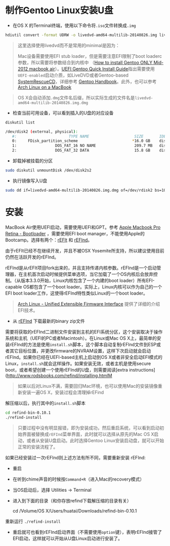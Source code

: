 # 制作Gentoo Linux安装U盘

* 在OS X 的Terminal终端，使用以下命令将`.iso`文件转换成`.img`

```bash
hdiutil convert -format UDRW -o livedvd-amd64-multilib-20140826.img livedvd-amd64-multilib-20140826.iso
```

> 这里选择使用livedvd而不是常用的minimal是因为：
>
> Mac设备需要使用EFI stub loader，但是需要注意EFI限制了boot loaderc参数，所以需要将参数结合到内核中 （[How to install Gentoo ONLY Mid-2012 macbook air](https://forums.gentoo.org/viewtopic-t-966240-view-previous.html?sid=8ccb81a5f18e9e1f7cb5ab533847ff93)）。[UEFI Gentoo Quick Install Guide](https://wiki.gentoo.org/wiki/UEFI_Gentoo_Quick_Install_Guide)指出需要使用`UEFI-enabled`启动介质，如LiveDVD或者Gentoo-based [SystemRescueCD](http://www.sysresccd.org/SystemRescueCd_Homepage)，详细参考 [Gentoo Handbook](https://wiki.gentoo.org/wiki/Handbook:Main_Page)。此外，也可以参考[Arch Linux on a MacBook](https://wiki.archlinux.org/index.php/MacBook)

> OS X会自动添加`.dmg`文件名后缀，所以实际生成的文件名是`livedvd-amd64-multilib-20140826.img.dmg`

* 检查当前可用设备，可以看到插入的U盘的对应设备

```bash
diskutil list

/dev/disk2 (external, physical):
   #:                       TYPE NAME                    SIZE       IDENTIFIER
   0:     FDisk_partition_scheme                        *16.0 GB    disk2
   1:                 DOS_FAT_16 NO NAME                 209.7 MB   disk2s1
   2:                 DOS_FAT_32 DATA                    15.8 GB    disk2s2
```

* 卸载掉被挂载的分区

```bash
sudo diskutil unmountDisk /dev/disk2s2
```

* 执行镜像写入U盘

```bash
sudo dd if=livedvd-amd64-multilib-20140826.img.dmg of=/dev/rdisk2 bs=100m
```

# 安装

MacBook Air使用UEFI启动，需要使用UEFI和GPT。参考 [Apple Macbook Pro Retina - Bootloader](https://wiki.gentoo.org/wiki/Apple_Macbook_Pro_Retina#Bootloader) ，需要使用EFI boot manager，不能使用Apple的Bootcamp。选择有两个：[rEFIt](http://refit.sourceforge.net) 和 [rEFInd](http://www.rodsbooks.com/refind/)。

由于rEFIt已经不在继续开发，并且不被OSX Yosemite所支持，所以建议使用目前仍然在活跃开发的rEFInd。

rEFInd是从rEFIt项目fork出来的，并且支持传递内核参数。rEFInd是一个启动管理器，在主机首次启动时候提供菜单选项，当它加载了一个OS内核后会放弃控制。（从版本3.3.0开始，Linux内核包含了一个内建的boot loader）所有EFI-capable OS都包含了一个boot loader。实际上，Linux内核可以作为自己的一个EFI boot loader工作，这使得rEFInd特性类似Linux的一个boot loader。

> [Arch Linux - Unified Extensible Firmware Interface](https://wiki.archlinux.org/index.php/Unified_Extensible_Firmware_Interface) 提供了详细的介绍EFI技术。

* 从 [rEFInd](http://www.rodsbooks.com/refind/) 下载最新的binary zip文件

需要将获取的rEFInd二进制文件安装到主机的EFI系统分区，这个安装取决于操作系统和主机（UEFI的PC或者Macintosh）。在Linux或Mac OS X上，最简单的安装rEFInd的方法是使用`install.sh`脚本，这个脚本自动复制rEFInd文件到ESP或者其它目标位置，并更改firmware的NVRAM设置，这样下次启动就会启动rEFInd。如果你已经在UEFI-based主机上启动到OS X或者非安全启动EFI模式的Linux，`install.sh`就会这样操作。如果安装无效，或者主机是使用secure boot，或者希望创建一个使用rEFInd的U盘，则需要阅读[extra instructions](http://www.rodsbooks.com/refind/installing.htmlM

> 如果以后对Linux不满，需要回归Mac环境，也可以使用Mac的安装镜像重新安装一遍OS X，安装过程会清理掉rEFind

解压缩以后，执行其中的`install.sh`脚本

```bash
cd refind-bin-0.10.1
./refind-install
```

> 只要过程中没有明显报错，即为安装成功，然后重启系统，可以看到启动初始界面被替换成`rEFInd`菜单界面，此时就可以选择从原先的Mac OS X启动，或者从安装U盘启动。此时选择Gentoo Linux安装启动盘，就可以开始正常的安装流程了。

如果已经安装过一次rEFInd则上述方法有所不同，需要重新安装 rEFInd:

* 重启
* 在听到chime声音的时候按`Command+R`（进入Mac的recovery模式）
* 当OS启动后，选择 Utilities -> Terminal
* 进入到下面的目录（和你存放refind下载解压缩的目录有关）

    cd /Volume/OS X/Users/huatai/Downloads/refind-bin-0.10.1

重新运行 `./refind-install`
* 重启就可也看到rEFInd启动界面（不需要使用`option`键），表明rEFInd接管了EFI启动，这样就可以开始从U盘Linux启动进行安装了。